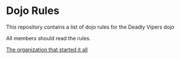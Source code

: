 Dojo Rules
==========

This repository contains a list of dojo rules for the Deadly Vipers dojo

All members should read the rules.

[The organization that started it all](https://github.com/deadlyvipers)

